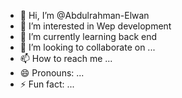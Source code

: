 - 👋 Hi, I’m @Abdulrahman-Elwan
- 👀 I’m interested in Wep development
- 🌱 I’m currently learning back end
- 💞️ I’m looking to collaborate on ...
- 📫 How to reach me ...
- 😄 Pronouns: ...
- ⚡ Fun fact: ...

<!---
Abdulrahman-Elwan/Abdulrahman-Elwan is a ✨ special ✨ repository because its `README.md` (this file) appears on your GitHub profile.
You can click the Preview link to take a look at your changes.
--->
